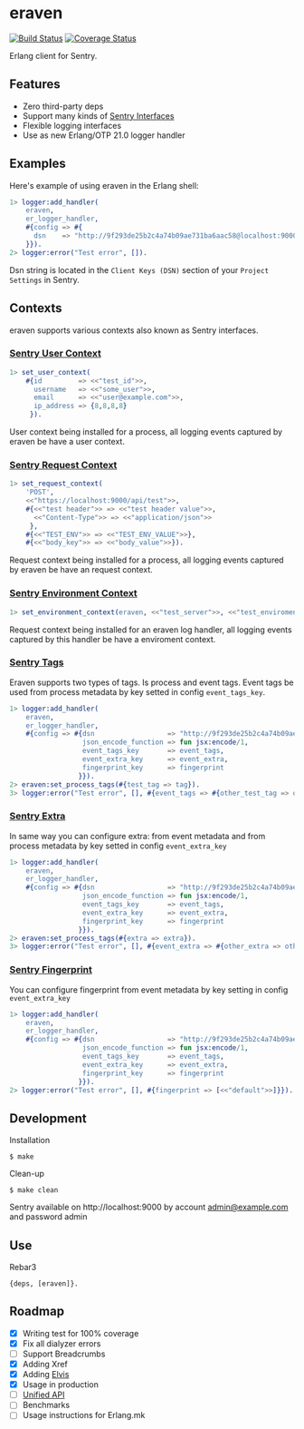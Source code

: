eraven
=====

[![Build Status](https://travis-ci.org/bottleneko/eraven.svg?branch=master)](https://travis-ci.org/bottleneko/eraven) [![Coverage Status](https://coveralls.io/repos/github/bottleneko/eraven/badge.svg)](https://coveralls.io/github/bottleneko/eraven)

Erlang client for Sentry.

## Features

* Zero third-party deps
* Support many kinds of [Sentry Interfaces](https://docs.sentry.io/development/sdk-dev/interfaces/)
* Flexible logging interfaces
* Use as new Erlang/OTP 21.0 logger handler

## Examples

Here's example of using eraven in the Erlang shell:

```erlang
1> logger:add_handler(
    eraven,
    er_logger_handler,
    #{config => #{
      dsn    => "http://9f293de25b2c4a74b09ae731ba6aac58@localhost:9000/1"
    }}).
2> logger:error("Test error", []).
```
Dsn string is located in the `Client Keys (DSN)` section of your `Project Settings` in Sentry.

## Contexts

eraven supports various contexts also known as Sentry interfaces.

### [Sentry User Context](https://docs.sentry.io/development/sdk-dev/interfaces/#user-interface)

```erlang
1> set_user_context(
    #{id         => <<"test_id">>,
      username   => <<"some_user">>,
      email      => <<"user@example.com">>,
      ip_address => {8,8,8,8}
     }).
```

User context being installed for a process, all logging events captured by eraven be have a user context.

### [Sentry Request Context](https://docs.sentry.io/development/sdk-dev/interfaces/#http-interface)

```erlang
1> set_request_context(
    'POST',
    <<"https://localhost:9000/api/test">>,
    #{<<"test header">> => <<"test header value">>,
      <<"Content-Type">> => <<"application/json">>
     },
    #{<<"TEST_ENV">> => <<"TEST_ENV_VALUE">>},
    #{<<"body_key">> => <<"body_value">>}).
```

Request context being installed for a process, all logging events captured by eraven be have an request context.

### [Sentry Environment Context](https://docs.sentry.io/development/sdk-dev/attributes/#required-attributes)

```erlang
1> set_environment_context(eraven, <<"test_server">>, <<"test_enviroment">>, <<"v0.1.0">>),
```

Request context being installed for an eraven log handler, all logging events captured by this handler be have a enviroment context.

### [Sentry Tags](https://docs.sentry.io/development/sdk-dev/attributes/#optional-attributes)

Eraven supports two types of tags. Is process and event tags. Event tags be used from process metadata by key setted in config `event_tags_key`.

```erlang
1> logger:add_handler(
    eraven,
    er_logger_handler,
    #{config => #{dsn                  => "http://9f293de25b2c4a74b09ae731ba6aac58@localhost:9000/1",
                  json_encode_function => fun jsx:encode/1,
                  event_tags_key       => event_tags,
                  event_extra_key      => event_extra,
                  fingerprint_key      => fingerprint
                 }}).
2> eraven:set_process_tags(#{test_tag => tag}).
3> logger:error("Test error", [], #{event_tags => #{other_test_tag => other_tag}}).
```

### [Sentry Extra](https://docs.sentry.io/development/sdk-dev/attributes/#optional-attributes)

In same way you can configure extra: from event metadata and from process metadata by key setted in config `event_extra_key`

```erlang
1> logger:add_handler(
    eraven,
    er_logger_handler,
    #{config => #{dsn                  => "http://9f293de25b2c4a74b09ae731ba6aac58@localhost:9000/1",
                  json_encode_function => fun jsx:encode/1,
                  event_tags_key       => event_tags,
                  event_extra_key      => event_extra,
                  fingerprint_key      => fingerprint
                 }}).
2> eraven:set_process_tags(#{extra => extra}).
3> logger:error("Test error", [], #{event_extra => #{other_extra => other_extra}}).
```

### [Sentry Fingerprint](https://docs.sentry.io/data-management/rollups)

You can configure fingerprint from event metadata by key setting in config `event_extra_key`

```erlang
1> logger:add_handler(
    eraven,
    er_logger_handler,
    #{config => #{dsn                  => "http://9f293de25b2c4a74b09ae731ba6aac58@localhost:9000/1",
                  json_encode_function => fun jsx:encode/1,
                  event_tags_key       => event_tags,
                  event_extra_key      => event_extra,
                  fingerprint_key      => fingerprint
                 }}).
2> logger:error("Test error", [], #{fingerprint => [<<"default">>]}}).
```

## Development

Installation

    $ make

Clean-up

    $ make clean

Sentry available on http://localhost:9000 by account admin@example.com and password admin

## Use

Rebar3

    {deps, [eraven]}.

## Roadmap

- [x] Writing test for 100% coverage
- [x] Fix all dialyzer errors
- [ ] Support Breadcrumbs
- [x] Adding Xref
- [x] Adding [Elvis](https://github.com/inaka/elvis)
- [x] Usage in production
- [ ] [Unified API](https://docs.sentry.io/development/sdk-dev/unified-api/)
- [ ] Benchmarks
- [ ] Usage instructions for Erlang.mk
